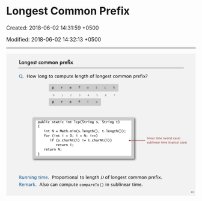 # Longest Common Prefix

Created: 2018-06-02 14:31:59 +0500

Modified: 2018-06-02 14:32:13 +0500

---

![image](media/Longest-Common-Prefix-image1.png)

